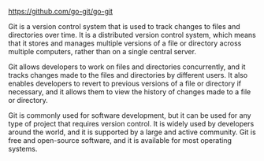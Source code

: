 https://github.com/go-git/go-git

Git is a version control system that is used to track changes to files and directories over time. It is a distributed version control system, which means that it stores and manages multiple versions of a file or directory across multiple computers, rather than on a single central server.

Git allows developers to work on files and directories concurrently, and it tracks changes made to the files and directories by different users. It also enables developers to revert to previous versions of a file or directory if necessary, and it allows them to view the history of changes made to a file or directory.

Git is commonly used for software development, but it can be used for any type of project that requires version control. It is widely used by developers around the world, and it is supported by a large and active community. Git is free and open-source software, and it is available for most operating systems.
